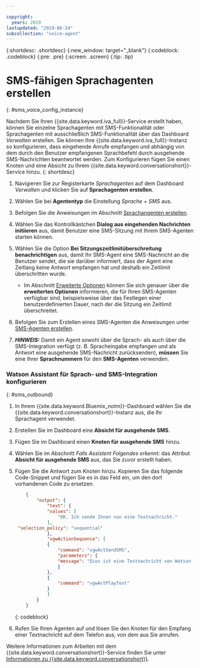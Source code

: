 ```yaml
---

copyright:
  years: 2019
lastupdated: "2019-06-24"
subcollection: "voice-agent"
---
```


{:shortdesc: .shortdesc}
{:new_window: target="_blank"}
{:codeblock: .codeblock}
{:pre: .pre}
{:screen: .screen}
{:tip: .tip}

# SMS-fähigen Sprachagenten erstellen
{: #sms_voice_config_instance}

Nachdem Sie Ihren {{site.data.keyword.iva_full}}-Service erstellt haben, können Sie einzelne Sprachagenten mit SMS-Funktionalität oder Sprachagenten mit ausschließlich SMS-Funktionalität über das Dashboard _Verwalten_ erstellen. Sie können Ihre {{site.data.keyword.iva_full}}-Instanz so konfigurieren, dass eingehende Anrufe empfangen und abhängig von dem durch den Benutzer empfangenen Sprachbefehl durch ausgehende SMS-Nachrichten beantwortet werden. Zum Konfigurieren fügen Sie einen Knoten und eine Absicht zu Ihrem {{site.data.keyword.conversationshort}}-Service hinzu.
{: shortdesc}


1. Navigieren Sie zur Registerkarte _Sprachagenten_ auf dem Dashboard _Verwalten_ und klicken Sie auf **Sprachagenten erstellen**.

1. Wählen Sie bei **Agententyp** die Einstellung _Sprache + SMS_ aus.

1. Befolgen Sie die Anweisungen im Abschnitt [Sprachangenten erstellen](/docs/services/voice-agent?topic=voice-agent-config_instance).

1. Wählen Sie das Kontrollkästchen **Dialog aus eingehenden Nachrichten initiieren** aus, damit Benutzer eine SMS-Sitzung mit Ihrem SMS-Agenten starten können.

1. Wählen Sie die Option **Bei Sitzungszeitlimitüberschreitung benachrichtigen** aus, damit Ihr SMS-Agent eine SMS-Nachricht an die Benutzer sendet, die sie darüber informiert, dass der Agent eine Zeitlang keine Antwort empfangen hat und deshalb ein Zeitlimit überschritten wurde. 

   - Im Abschnitt [Erweiterte Optionen](/docs/services/voice-agent?topic=voice-agent-sms_config_instance#sms_advanced) können Sie sich genauer über die **erweiterten Optionen** informieren, die für Ihren SMS-Agenten verfügbar sind, beispielsweise über das Festlegen einer benutzerdefinierten Dauer, nach der die Sitzung ein Zeitlimit überschreitet.

1. Befolgen Sie zum Erstellen eines SMS-Agenten die Anweisungen unter [SMS-Agenten erstellen](/docs/services/voice-agent?topic=voice-agent-sms_config_instance).

1. _**HINWEIS:**_ Damit ein Agent sowohl über die Sprach- als auch über die SMS-Integration verfügt (z. B. Spracheingabe empfangen und als Antwort eine ausgehende SMS-Nachricht zurücksenden), **müssen** Sie eine Ihrer **Sprachnummern** für den **SMS-Agenten** verwenden.

### Watson Assistant für Sprach- und SMS-Integration konfigurieren
{: #sms_outbound}

1. In Ihrem {{site.data.keyword.Bluemix_notm}}-Dashboard wählen Sie die {{site.data.keyword.conversationshort}}-Instanz aus, die Ihr Sprachagent verwendet.

1. Erstellen Sie im Dashboard eine **Absicht für ausgehende SMS**.

1. Fügen Sie im Dashboard einen **Knoten für ausgehende SMS** hinzu.

1. Wählen Sie im Abschnitt _Falls Assistent Folgendes erkennt:_ das Attribut **Absicht für ausgehende SMS** aus, das Sie zuvor erstellt haben.

1. Fügen Sie die Antwort zum Knoten hinzu. Kopieren Sie das folgende Code-Snippet und fügen Sie es in das Feld ein, um den dort vorhandenen Code zu ersetzen.

    ```json
        {
            "output": {
                "text": {
                "values": [
                    "OK. Ich sende Ihnen nun eine Textnachricht."
                ],
     "selection_policy": "sequential"
                },
                "vgwActionSequence": [
                {
                    "command": "vgwActSendSMS",
                    "parameters": {
                    "message": "Dies ist eine Testnachricht von Watson Assistant"
                    }
                },
                {
                    "command": "vgwActPlayText"
                }
                ]
            }
        }
    ```
    {: codeblock}


1. Rufen Sie Ihren Agenten auf und lösen Sie den Knoten für den Empfang einer Textnachricht auf dem Telefon aus, von dem aus Sie anrufen. 

Weitere Informationen zum Arbeiten mit dem {{site.data.keyword.conversationshort}}-Service finden Sie unter [Informationen zu {{site.data.keyword.conversationshort}}](/docs/services/assistant?topic=assistant-index#indext).
